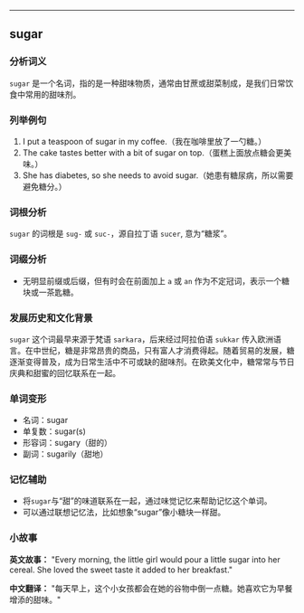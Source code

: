 
---------------
## sugar
### 分析词义
`sugar` 是一个名词，指的是一种甜味物质，通常由甘蔗或甜菜制成，是我们日常饮食中常用的甜味剂。

### 列举例句
1. I put a teaspoon of sugar in my coffee.（我在咖啡里放了一勺糖。）
2. The cake tastes better with a bit of sugar on top.（蛋糕上面放点糖会更美味。）
3. She has diabetes, so she needs to avoid sugar.（她患有糖尿病，所以需要避免糖分。）

### 词根分析
`sugar` 的词根是 `sug-` 或 `suc-`，源自拉丁语 `sucer`, 意为“糖浆”。

### 词缀分析
- 无明显前缀或后缀，但有时会在前面加上 `a` 或 `an` 作为不定冠词，表示一个糖块或一茶匙糖。

### 发展历史和文化背景
`sugar` 这个词最早来源于梵语 `sarkara`，后来经过阿拉伯语 `sukkar` 传入欧洲语言。在中世纪，糖是非常昂贵的商品，只有富人才消费得起。随着贸易的发展，糖逐渐变得普及，成为日常生活中不可或缺的甜味剂。在欧美文化中，糖常常与节日庆典和甜蜜的回忆联系在一起。

### 单词变形
- 名词：sugar
- 单复数：sugar(s)
- 形容词：sugary（甜的）
- 副词：sugarily（甜地）

### 记忆辅助
- 将`sugar`与“甜”的味道联系在一起，通过味觉记忆来帮助记忆这个单词。
- 可以通过联想记忆法，比如想象“sugar”像小糖块一样甜。

### 小故事
**英文故事：**
"Every morning, the little girl would pour a little sugar into her cereal. She loved the sweet taste it added to her breakfast."

**中文翻译：**
"每天早上，这个小女孩都会在她的谷物中倒一点糖。她喜欢它为早餐增添的甜味。"

